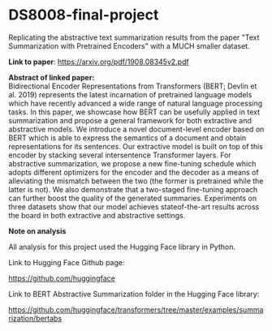 # DS8008-final-project
Replicating the abstractive text summarization results from the paper "Text Summarization with Pretrained Encoders" with a MUCH smaller dataset.

**Link to paper**: https://arxiv.org/pdf/1908.08345v2.pdf

**Abstract of linked paper:**  
Bidirectional Encoder Representations from Transformers (BERT; Devlin et al. 2019) represents the latest incarnation of pretrained language models which have recently advanced a wide range of natural language processing tasks. In this paper, we showcase how BERT
can be usefully applied in text summarization and propose a general framework for both extractive and abstractive models. We introduce a novel document-level encoder based on BERT which is able to express the semantics of a document and obtain representations for its sentences. Our extractive model is built on top of this encoder by stacking several intersentence Transformer layers. For abstractive summarization, we propose a new fine-tuning schedule which adopts different optimizers for the encoder and the decoder as a means of alleviating the mismatch between the two (the former is pretrained while the latter is not). We also demonstrate that a two-staged fine-tuning approach can further boost the quality of the generated summaries. Experiments on three datasets show that our model achieves stateof-the-art results across the board in both extractive and abstractive settings.

**Note on analysis**

All analysis for this project used the Hugging Face library in Python.

Link to Hugging Face Github page:

https://github.com/huggingface

Link to BERT Abstractive Summarization folder in the Hugging Face library:

https://github.com/huggingface/transformers/tree/master/examples/summarization/bertabs
